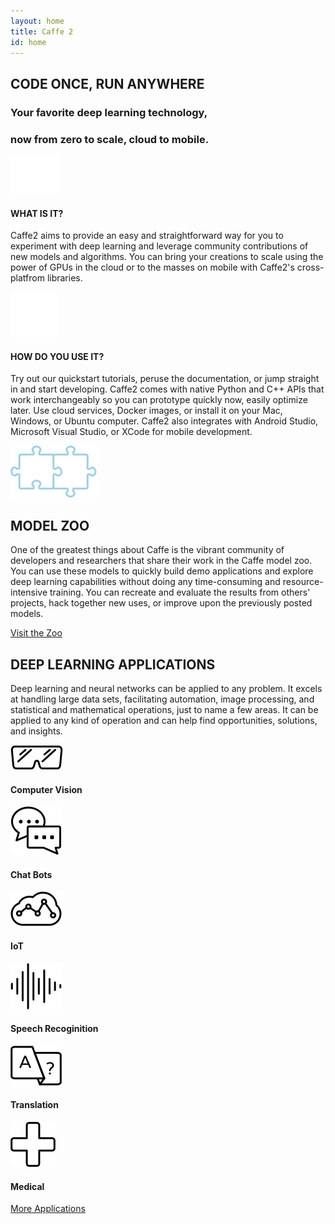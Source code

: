 ```yaml
---
layout: home
title: Caffe 2
id: home
---
```


<section class="landing-describe landing-wrap">
    <div class="landing-container">
        <h2>CODE ONCE, RUN ANYWHERE</h2>
        <h3>Your favorite deep learning technology,</h3>
        <h3>now from zero to scale, cloud to mobile.</h3>
        <div class="landing-row">
            <div class="landing-col-md-2 box what">
                <img src="./static/images/landing-scale.png">
                <h4>WHAT IS IT?</h4>
                <p>Caffe2 aims to provide an easy and straightforward way for you to experiment with deep learning and leverage community contributions of new models and algorithms. You can bring your creations to scale using the power of GPUs in the cloud or to the masses on mobile with Caffe2's cross-platfrom libraries.</p>
            </div>
            <div class="landing-col-md-2 box how">
                <img src="./static/images/landing-stack.png">
                <h4>HOW DO YOU USE IT?</h4>
                <p>Try out our quickstart tutorials, peruse the documentation, or jump straight in and start developing. Caffe2 comes with native Python and C++ APIs that work interchangeably so you can prototype quickly now, easily optimize later. Use cloud services, Docker images, or install it on your Mac, Windows, or Ubuntu computer. Caffe2 also integrates with Android Studio, Microsoft Visual Studio, or XCode for mobile development.</p>
            </div>
        </div>
    </div>
</section>

<section class="landing-zoo landing-wrap">
    <div class="landing-container">
      <img src="./static/images/landing-puzzle.png">
      <h2>MODEL ZOO</h2>
      <p>One of the greatest things about Caffe is the vibrant community of developers and researchers that share their work in the Caffe model zoo. You can use these models to quickly build demo applications and explore deep learning capabilities without doing any time-consuming and resource-intensive training. You can recreate and evaluate the results from others' projects, hack together new uses, or improve upon the previously posted models.</p>
      <div class="pluginWrapper buttonWrapper">
        <a class="button" href="/docs/zoo.html">Visit the Zoo</a>
      </div>
    </div>
</section>

<section class="landing-applications landing-wrap">
    <div class="landing-container">
        <h2>DEEP LEARNING APPLICATIONS</h2>
        <p>Deep learning and neural networks can be applied to any problem. It excels at handling large data sets, facilitating automation, image processing, and statistical and mathematical operations, just to name a few areas. It can be applied to any kind of operation and can help find opportunities, solutions, and insights.</p>
        <div class="landing-row">
            <div class="landing-col-md-3 box">
                <img src="./static/images/landing-shades.png">
                <h4>Computer Vision</h4>
            </div>
            <div class="landing-col-md-3 box">
                <img src="./static/images/landing-chat.png">
                <h4>Chat Bots</h4>
            </div>
            <div class="landing-col-md-3 box">
                <img src="./static/images/landing-iot.png">
                <h4>IoT</h4>
            </div>
        </div>
        <div class="landing-row">
            <div class="landing-col-md-3 box">
                <img src="./static/images/landing-audio.png">
                <h4>Speech Recoginition</h4>
            </div>
            <div class="landing-col-md-3 box">
                <img src="./static/images/landing-trans.png">
                <h4>Translation</h4>
            </div>
            <div class="landing-col-md-3 box">
                <img src="./static/images/landing-med.png">
                <h4>Medical</h4>
            </div>
        </div>
        <div class="pluginWrapper buttonWrapper">
          <a class="button" href="/docs/applications-of-deep-learning.html">More Applications</a>
        </div>
    </div>
</section>
